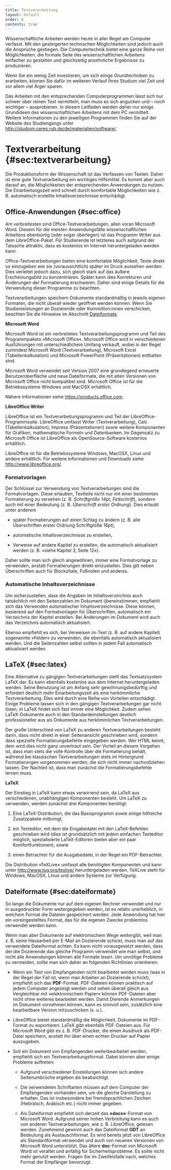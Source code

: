 ```yaml
---
title: Textverarbeitung
layout: default
order: 6
contents: true
---
```


Wissenschaftliche Arbeiten werden heute in aller Regel am Computer verfasst. Mit den gesteigerten technischen Möglichkeiten sind jedoch auch die Ansprüche gestiegen. Die Computertechnik bietet eine ganze Reihe von Möglichkeiten, die formale Seite des wissenschaftlichen Arbeitens einfacher zu gestalten und gleichzeitig ansehnliche Ergebnisse zu produzieren.

Wenn Sie ein wenig Zeit investieren, um sich einige Grundtechniken zu erarbeiten, können Sie dafür im weiteren Verlauf Ihres Studium viel Zeit und vor allem viel Ärger sparen.

<div class="Technik">

Das Arbeiten mit den entsprechenden Computerprogrammen lässt sich nur schwer über reinen Text vermitteln, man muss es sich angucken und – noch wichtiger – ausprobieren. In diesem Leitfaden werden daher nur einige Grundideen des wissenschaftlichen Arbeitens mit dem PC vermittelt. Weitere Informationen zu den jeweiligen Programmen finden Sie auf der Website des Studiengangs unter <http://studium.ceres.rub.de/de/materialien/software/>.

</div>

# Textverarbeitung {#sec:textverarbeitung}

Die Produktionsform der Wissenschaft ist das Verfassen von Texten. Daher ist eine gute Textverarbeitung ein wichtiges Hilfsmittel. Es kommt aber auch darauf an, die Möglichkeiten der entsprechenden Anwendungen zu nutzen. Die Einarbeitungszeit wird schnell durch komfortable Möglichkeiten wie z. B. automatisch erstellte Inhaltsverzeichnisse entschädigt.

## Office-Anwendungen {#sec:office}

Am verbreitesten sind Office-Textverarbeitungen, allen voran Microsoft Word. Diesem für die meisten Anwendungsfälle wissenschaftlichen Arbeitens ebenbürtig (oder sogar überlegen) ist das Programm Writer aus dem LibreOffice-Paket. Für Studierende ist letzteres auch aufgrund der Tatsache attraktiv, dass es kostenlos im Internet heruntergeladen werden kann.

Office-Textverarbeitungen bieten eine komfortable Möglichkeit, Texte direkt so einzugeben wie sie (voraussichtlich) später im Druck aussehen werden. Dies verleitet jedoch dazu, sich gleich stark auf das äußere Erscheinungsbild zu konzentrieren. Später kann dies Korrekturen und Änderungen der Formatierung erschweren. Daher sind einige Details für die Verwendung dieser Programme zu beachten.

<div class="Technik">

Textverarbeitungen speichern Dokumente standardmäßig in jeweils eigenen Formaten, die nicht überall wieder geöffnet werden können. Wenn Sie Studienleistungen an Dozierende oder Kommiliton:innen verschicken, beachten Sie die Hinweise im Abschnitt [Dateiformate](06_Textverarbeitung.html#sec:dateiformate).

</div>

**Microsoft Word**

Microsoft Word ist ein verbreitetes Textverarbeitungsprogramm und Teil des Programmpakets »Microsoft Office«. Microsoft Office wird in verschiedenen Ausführungen mit unterschiedlichem Umfang verkauft, wobei in der Regel zumindest Microsoft Word (Textverarbeitung), Microsoft Excel (Tabellenkalkulation) und Microsoft PowerPoint (Präsentationen) enthalten sind.

Microsoft Word verwendet seit Version 2007 eine grundlegend erneuerte Benutzeroberfläche und neue Dateiformate, die mit alten Versionen von Microsoft Office nicht kompatibel sind. Microsoft Office ist für die Betriebssysteme Windows und MacOSX erhältlich.

Nähere Informationen siehe <https://products.office.com>.

**LibreOffice Writer**

LibreOffice ist ein Textverarbeitungsprogramm und Teil der LibreOffice-Programmsuite. LibreOffice umfasst Writer (Textverarbeitung), Calc (Tabellenkalkulation), Impress (Präsentationen) sowie weitere Komponenten für Grafiken, mathematische Formeln und Datenbanken. Im Gegensatz zu Microsoft Office ist LibreOffice als OpenSource-Software kostenlos erhältlich.

LibreOffice ist für die Betriebssysteme Windows, MacOSX, Linux und andere erhältlich. Für weitere Informationen und Downloads siehe <http://www.libreoffice.org/>.

### Formatvorlagen

Der Schlüssel zur Verwendung von Textverarbeitungen sind die Formatvorlagen. Diese erlauben, Textteile nicht nur mit einer bestimmten Formatierung zu versehen (z. B. *Schriftgröße 14pt, Fettschrift*), sondern auch mit einer Bedeutung (z. B. *Überschrift erster Ordnung*). Dies erlaubt unter anderem

-   später Formatierungen auf einen Schlag zu ändern (z. B. alle Überschriften erster Ordnung Schriftgröße 16pt),

-   automatische Inhaltsverzeichnisse zu erstellen,

-   Verweise auf andere Kapitel zu erstellen, die automatisch aktualisiert werden (z. B. »siehe Kapitel 3, Seite 12«).

Daher sollte man sich gleich angewöhnen, immer eine Formatvorlage zu verwenden, anstatt Formatierungen direkt einzustellen. Dies gilt neben Überschriften auch für Blockzitate, Fußnoten und anderes.

### Automatische Inhaltsverzeichnisse

Um sicherzustellen, dass die Angaben im Inhaltsverzeichnis auch tatsächlich mit den Seitenzahlen im Dokument übereinstimmen, empfiehlt sich das Verwenden automatischer Inhaltsverzeichnisse. Diese können, basierend auf den Formatvorlagen für Überschriften, automatisch ein Verzeichnis der Kapitel erstellen. Bei Änderungen im Dokument wird auch das Verzeichnis automatisch aktualisiert.

Ebenso empfiehlt es sich, bei Verweisen im Text (z. B. auf andere Kapitel) sogenannte »Felder« zu verwenden, die ebenfalls automatisch aktualisiert werden. Und die Seitenzahlen selbst sollten in jedem Fall automatisch aktualisiert werden.

## LaTeX {#sec:latex}

Eine Alternative zu gängigen Textverarbeitungen stellt das Textsatzsystem LaTeX dar. Es kann ebenfalls kostenlos aus dem Internet heruntergeladen werden. Seine Benutzung ist am Anfang sehr gewöhnungsbedürftig und erfordert deutlich mehr Einarbeitungszeit als eine herkömmliche Textverarbeitung. Dies wird durch eine Reihe von Vorteilen entschädigt. Einige Probleme lassen sich in den gängigen Textverarbeitungen gar nicht lösen, in LaTeX findet sich fast immer eine Möglichkeit. Zudem sehen LaTeX-Dokumente auch in den Standardeinstellungen deutlich professioneller aus als Dokumente aus herkömmlichen Textverarbeitungen.

Der große Unterschied von LaTeX zu anderen Textverarbeitungen besteht darin, dass nicht direkt in einer Seitenansicht geschrieben wird, sondern dass spezielle Formatierungsbefehle eingegeben werden. Wer HTML kennt, dem wird dies nicht ganz unvertraut sein. Der Vorteil an diesem Vorgehen ist, dass man stets die volle Kontrolle über die Formatierung behält, während bei klassischen Textverarbeitungen stets im Hintergrund Formatierungen vorgenommen werden, die sich nicht immer nachvollziehen lassen. Der Nachteil ist, dass man zunächst die Formatierungsbefehle lernen muss.

**LaTeX**

Der Einstieg in LaTeX kann etwas verwirrend sein, da LaTeX aus verschiedenen, unabhängigen Komponenten besteht. Um LaTeX zu verwenden, werden zunächst drei Komponenten benötigt:

1.  Eine LaTeX-Distribution, die das Basisprogramm sowie einige hilfreiche Zusatzpakete mitbringt,

2.  ein Texteditor, mit dem die Eingabedatei mit den LaTeX-Befehlen geschrieben wird (dies ist grundsätzlich mit jedem einfachen Texteditor möglich, spezialisierte LaTeX-Editoren bieten aber ein paar Komfortfunktionen), sowie

3.  einen Betrachter für die Ausgabedatei, in der Regel ein PDF-Betrachter.

Die Distribution »TeXLive« umfasst alle benötigten Komponenten und kann unter <http://www.tug.org/texlive/> heruntergeladen werden. TeXLive steht für Windows, MacOSX, Linux und andere Systeme zur Verfügung.

## Dateiformate {#sec:dateiformate}

So lange die Dokumente nur auf dem eigenen Rechner verwendet und nur in ausgedruckter Form weitergegeben werden, ist es relativ unerheblich, in welchem Format die Dateien gespeichert werden. Jede Anwendung hat hier ein voreingestelltes Format, das für die eigenen Zwecke problemlos verwendet werden kann.

Wenn man aber Dokumente auf elektronischem Wege weitergibt, weil man z. B. seine Hausarbeit per E-Mail an Dozierende schickt, muss man auf das verwendete Dateiformat achten. Es kann nicht vorausgesetzt werden, dass der:die Dozierende das gleiche Programm verwendet wie man selbst, und nicht alle Anwendungen können alle Formate lesen. Um unnötige Probleme zu vermeiden, sollte man sich daher an folgenden Richtlinien orientieren:

-   Wenn ein Text von Empfangenden nicht bearbeitet werden muss (was in der Regel der Fall ist, wenn man Arbeiten an Dozierende schickt), empfiehlt sich das **PDF**-Format. PDF-Dateien können praktisch auf jedem Computer angezeigt werden und sehen überall gleich aus. Vergleichbar mit »elektronischem Papier« können PDF-Dateien aber nicht ohne weiteres bearbeitet werden. Damit Dierende Anmerkungen im Dokument vornehmen können, kann es sinnvoll sein, zusätzlich eine bearbeitbare Version mitzuschicken (s. u.).

-   LibreOffice bietet standardmäßig die Möglichkeit, Dokumente im PDF-Format zu exportieren. LaTeX gibt ebenfalls PDF-Dateien aus. Für Microsoft Word gibt es z. B. PDF-Drucker, die einen Ausdruck als PDF-Datei speichern, anstatt ihn über einen echten Drucker auf Papier auszugeben.

-   Soll ein Dokument von Empfangenden weiterbearbeitet werden, empfiehlt sich ein Textverarbeitungsformat. Dabei können aber einige Probleme auftreten:

    -   Aufgrund verschiedener Einstellungen können sich andere Seitenumbrüche ergeben als beabsichtigt.

    -   Die verwendeten Schriftarten müssen auf dem Computer der Empfangenden vorhanden sein, um die gleiche Darstellung zu erhalten. Das ist insbesondere bei fremdsprachlichen Zeichen (Hebräisch, Arabisch etc.) nicht immer gegeben. 

    -   Als Dateiformat empfiehlt sich derzeit das **»docx«**-Format von Microsoft Word. Aufgrund seiner hohen Verbreitung kann es auch von anderen Textverarbeitungen, wie z. B. LibreOffice, gelesen werden. Zunehmend gewinnt auch das Dateiformat **ODT** an Bedeutung als Austauschformat. Es wird bereits jetzt von LibreOffice als Standardformat verwendet und auch von neueren Versionen von Microsoft Word unterstützt. Das ältere **doc**-Format von Microsoft Word ist veraltet und anfällig für Sicherheitsprobleme. Es sollte nicht mehr genutzt werden. Fragen Sie im Zweifelsfalle nach, welches Format der Empfänger bevorzugt.
